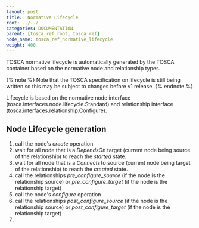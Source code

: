 ```yaml
---
layout: post
title:  Normative Lifecycle
root: ../../
categories: DOCUMENTATION
parent: [tosca_ref_root, tosca_ref]
node_name: tosca_ref_normative_lifecycle
weight: 400
---
```


TOSCA normative lifecycle is automatically generated by the TOSCA container based on the normative node and relationship types.

{% note %}
Note that the TOSCA specification on lifecycle is still being written so this may be subject to changes before v1 release.
{% endnote %}

Lifecycle is based on the normative node interface (tosca.interfaces.node.lifecycle.Standard) and relationship interface (tosca.interfaces.relationship.Configure).

## Node Lifecycle generation

1. call the node's _create_ operation
2. wait for all node that is a _DependsOn_ target (current node being source of the relationship) to reach the _started_ state.
3. wait for all node that is a _ConnectsTo_ source (current node being target of the relationship) to reach the _created_ state.
4. call the relationships _pre_configure_source_ (if the node is the relationship source) or _pre_configure_target_ (if the node is the relationship target)
5. call the node's _configure_ operation
6. call the relationships _post_configure_source_ (if the node is the relationship source) or _post_configure_target_ (if the node is the relationship target)
7.
